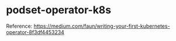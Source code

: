 # podset-operator-k8s

Reference: https://medium.com/faun/writing-your-first-kubernetes-operator-8f3df4453234
